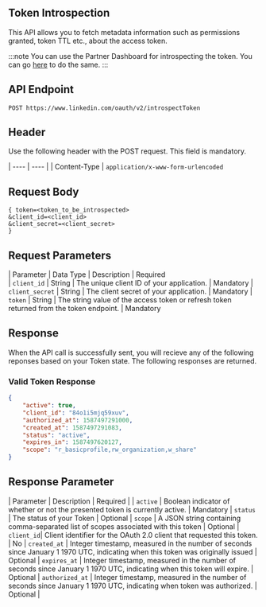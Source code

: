 ## Token Introspection

This API allows you to fetch metadata information such as permissions granted, token TTL etc., about the access token.

:::note
You can use the Partner Dashboard for introspecting the token. You can go [here](https://www.google.co.in/) to do the same.
:::

## API Endpoint

`POST https://www.linkedin.com/oauth/v2/introspectToken`

## Header 

Use the following header with the POST request. This field is mandatory. 

| ---- | ---- | 
| Content-Type | `application/x-www-form-urlencoded` 

## Request Body

```shell
{ token=<token_to_be_introspected>
&client_id=<client_id>
&client_secret=<client_secret>
}
```

## Request Parameters

| Parameter | Data Type | Description | Required  
| `client_id` | String | The unique client ID of your application. | Mandatory 
| `client_secret` | String | The client secret of your application. | Mandatory 
| `token` | String | The string value of the access token or refresh token returned from the token endpoint. | Mandatory  


## Response 

When the API call is successfully sent, you will recieve any of the following reponses based on your Token state. 
The following responses are returned. 

### Valid Token Response

```json
{
    "active": true,
    "client_id": "84o1i5mjq59xuv",
    "authorized_at": 1587497291000,
    "created_at": 1587497291083,
    "status": "active",
    "expires_in": 1587497620127,
    "scope": "r_basicprofile,rw_organization,w_share"
}
```

## Response Parameter

| Parameter | Description | Required |
| `active` | Boolean indicator of whether or not the presented token is currently active. | Mandatory
| `status` | The status of your Token | Optional 
| `scope` | A JSON string containing comma-separated list of scopes associated with this token | Optional 
| `client_id`| Client identifier for the OAuth 2.0 client that requested this token. | No
| `created_at` | Integer timestamp, measured in the number of seconds since January 1 1970 UTC, indicating when this token was originally issued | Optional 
| `expires_at` | Integer timestamp, measured in the number of seconds since January 1 1970 UTC, indicating when this token will expire. | Optional 
| `authorized_at` | Integer timestamp, measured in the number of seconds since January 1 1970 UTC, indicating when token was authorized. | Optional | 






